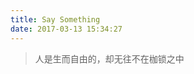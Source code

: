 ```yaml
---
title: Say Something 
date: 2017-03-13 15:34:27
---
```



<blockquote class="blockquote-center">人是生而自由的，却无往不在枷锁之中</blockquote>
